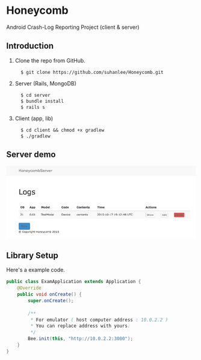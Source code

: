 # Honeycomb
Android Crash-Log Reporting Project (client &amp; server)

Introduction
-----------------------

1. Clone the repo from GitHub.

         $ git clone https://github.com/suhanlee/Honeycomb.git

2. Server (Rails, MongoDB)

         $ cd server
         $ bundle install 
         $ rails s
        
3. Client (app, lib)

         $ cd client && chmod +x gradlew
         $ ./gradlew

Server demo 
--------

 ![Server demo](https://github.com/suhanlee/Honeycomb/blob/master/demo/server_screenshot.png)
 
Library Setup
---------

Here's a example code.

```java
public class ExamApplication extends Application {
    @Override
    public void onCreate() {
        super.onCreate();

        /**
         * For emulator ( host computer address : 10.0.2.2 )
         * You can replace address with yours.
         */
        Bee.init(this, "http://10.0.2.2:3000");
    }
}
```
